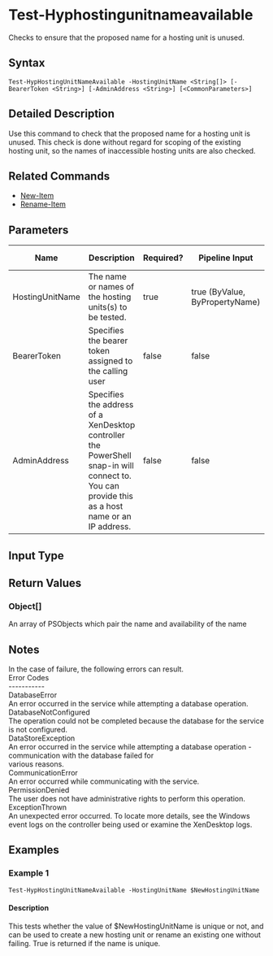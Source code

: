 ﻿
# Test-Hyphostingunitnameavailable
Checks to ensure that the proposed name for a hosting unit is unused.
## Syntax
```
Test-HypHostingUnitNameAvailable -HostingUnitName <String[]> [-BearerToken <String>] [-AdminAddress <String>] [<CommonParameters>]
```
## Detailed Description
Use this command to check that the proposed name for a hosting unit is unused. This check is done without regard for scoping of the existing hosting unit, so the names of inaccessible hosting units are also checked.


## Related Commands

* [New-Item](../New-Item/)
* [Rename-Item](../Rename-Item/)
## Parameters
| Name   | Description | Required? | Pipeline Input | Default Value |
| --- | --- | --- | --- | --- |
| HostingUnitName | The name or names of the hosting units(s) to be tested. | true | true (ByValue, ByPropertyName) |  |
| BearerToken | Specifies the bearer token assigned to the calling user | false | false |  |
| AdminAddress | Specifies the address of a XenDesktop controller the PowerShell snap-in will connect to. You can provide this as a host name or an IP address. | false | false | Localhost. Once a value is provided by any cmdlet, this value becomes the default. |

## Input Type

### 

## Return Values

### Object\[\]
An array of PSObjects which pair the name and availability of the name
## Notes
In the case of failure, the following errors can result.<br>    Error Codes<br>    -----------<br>    DatabaseError<br>    An error occurred in the service while attempting a database operation.<br>    DatabaseNotConfigured<br>    The operation could not be completed because the database for the service is not configured.<br>    DataStoreException<br>    An error occurred in the service while attempting a database operation - communication with the database failed for<br>    various reasons.<br>    CommunicationError<br>    An error occurred while communicating with the service.<br>    PermissionDenied<br>    The user does not have administrative rights to perform this operation.<br>    ExceptionThrown<br>    An unexpected error occurred.  To locate more details, see the Windows event logs on the controller being used or examine the XenDesktop logs.
## Examples

### Example 1
```
Test-HypHostingUnitNameAvailable -HostingUnitName $NewHostingUnitName
```
#### Description
This tests whether the value of \$NewHostingUnitName is unique or not, and can be used to create a new hosting unit or rename an existing one without failing. True is returned if the name is unique.
